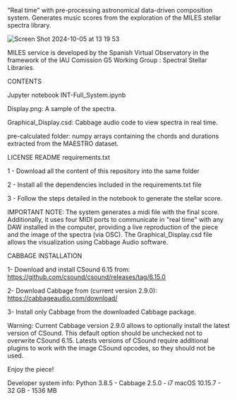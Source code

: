 "Real time" with pre-processing astronomical data-driven composition system.
Generates music scores from the exploration of the MILES stellar spectra library.

![Screen Shot 2024-10-05 at 13 19 53](https://github.com/user-attachments/assets/17fcf5a5-2659-4565-b8f5-ecdc79bb9408)

MILES service is developed by the Spanish Virtual Observatory in the framework of the IAU Comission G5 Working Group : Spectral Stellar Libraries.

CONTENTS

Jupyter notebook INT-Full_System.ipynb

Display.png: A sample of the spectra.

Graphical_Display.csd: Cabbage audio code to view spectra in real time.

pre-calculated folder: numpy arrays containing the chords and durations extracted from the MAESTRO dataset.

LICENSE
README
requirements.txt

1 - Download all the content of this repository into the same folder

2 - Install all the dependencies included in the requirements.txt file

3 - Follow the steps detailed in the notebook to generate the stellar score.

IMPORTANT NOTE: The system generates a midi file with the final score. Additionally, it uses four MIDI ports to communicate in "real time" with any DAW installed in the computer, providing a live reproduction of the piece and the image of the spectra (via OSC). The Graphical_Display.csd file allows the visualization using Cabbage Audio software.

CABBAGE INSTALLATION

1- Download and install CSound 6.15 from: https://github.com/csound/csound/releases/tag/6.15.0

2- Download Cabbage from (current version 2.9.0): https://cabbageaudio.com/download/

3- Install only Cabbage from the downloaded Cabbage package.

Warning: Current Cabbage version 2.9.0 allows to optionally install the latest version of CSound. This default option should be unchecked not to overwrite CSound 6.15. Latests versions of CSound require additional plugins to work with the image CSound opcodes, so they should not be used.


Enjoy the piece!

Developer system info: Python 3.8.5 - Cabbage 2.5.0 - i7 macOS 10.15.7 - 32 GB - 1536 MB

